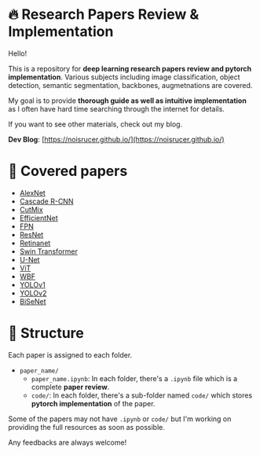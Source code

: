 # 🔥 Research Papers Review & Implementation

Hello! 

This is a repository for **deep learning research papers review and pytorch implementation**. Various subjects including image classification, object detection, semantic segmentation, backbones, augmetnations are covered.

My goal is to provide **thorough guide as well as intuitive implementation** as I often have hard time searching through the internet for details.

If you want to see other materials, check out my blog.

**Dev Blog**: [https://noisrucer.github.io/](https://noisrucer.github.io/)

# 📃 Covered papers

- [AlexNet](https://papers.nips.cc/paper/2012/hash/c399862d3b9d6b76c8436e924a68c45b-Abstract.html)
- [Cascade R-CNN](https://arxiv.org/abs/1712.00726)
- [CutMix](https://arxiv.org/abs/1905.04899)
- [EfficientNet](https://arxiv.org/abs/1905.11946)
- [FPN](https://arxiv.org/abs/1612.03144)
- [ResNet](https://arxiv.org/abs/1512.03385)
- [Retinanet](https://arxiv.org/abs/1708.02002)
- [Swin Transformer](https://arxiv.org/abs/2103.14030)
- [U-Net](https://arxiv.org/abs/1505.04597)
- [ViT](https://arxiv.org/abs/2010.11929)
- [WBF](https://arxiv.org/abs/1910.13302)
- [YOLOv1](https://arxiv.org/abs/1506.02640)
- [YOLOv2](https://arxiv.org/abs/1612.08242)
- [BiSeNet](https://arxiv.org/abs/1808.00897)

# 📂 Structure

Each paper is assigned to each folder.

- `paper_name/`
    - `paper_name.ipynb`: In each folder, there's a `.ipynb` file which is a complete **paper review**.
    - `code/`: In each folder, there's a sub-folder named `code/` which stores **pytorch implementation** of the paper.
    
Some of the papers may not have `.ipynb` or `code/` but I'm working on providing the full resources as soon as possible.

Any feedbacks are always welcome!
